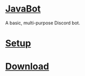 # [JavaBot](https://github.com/William010x/JavaBot/wiki)

A basic, multi-purpose Discord bot.

# [Setup](https://github.com/William010x/JavaBot/wiki/Setup)

# [Download](https://github.com/William010x/JavaBot/releases)
